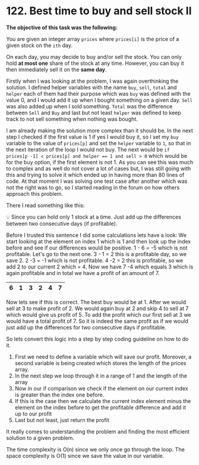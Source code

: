 # 122. Best time to buy and sell stock II

**The objective of this task was the following:** 

You are given an integer array `prices` where `prices[i]` is the price of a given stock on the `ith` day.

On each day, you may decide to buy and/or sell the stock. You can only hold **at most one** share of the stock at any time. However, you can buy it then immediately sell it on the **same day**.

Firstly when I was looking at the problem, I was again overthinking the solution. I defined helper variables with the name `buy`, `sell`, `total` and `helper` each of them had their purpose which was `buy` was defined with the value 0, and I would add it up when I bought something on a given day. `Sell` was also added up when I sold something. `Total` was the difference between `Sell` and `Buy` and last but not least `helper` was defined to keep track to not sell something when nothing was bought. 

I am already making the solution more complex than it should be. In the next step I checked if the first value is 1 if yes I would buy it, so I set my `buy` variable to the value of `prices[p]` and set the `helper` variable to `1`, so that in the next iteration of the loop I would not buy. The next would be `if prices[p -1] < prices[p] and helper == 1 and sell > 0`  which would be for the buy option, if the first element is not 1. As you can see this was much to complex and as well do not cover a lot of cases but, I was still going with this and trying to solve it which ended up in having more than 80 lines of code. At that moment I was solving one test case after another which was not the right was to go, so I started reading in the forum on how others approach this problem. 

There I read something like this: 

<aside>
💡 Since you can hold only 1 stock at a time. Just add up the differences between two consecutive days (if profitable).

</aside>

Before I trusted this sentence I did some calculations lets have a look: We start looking at the element on index 1 which is 1 and then look up the index before and see if our differences would be positive. 1 - 6 = -5 which is not profitable. Let's go to the next one. 3 - 1 = 2 this is a profitable day, so we save 2. 2 -3 = -1 which is not profitable. 4 -2 = 2 this is profitable, so we add 2 to our current 2 which = 4. Now we have 7 -4 which equals 3 which is again profitable and in total we have a profit of an amount of 7. 

| 6 | 1 | 3 | 2 | 4 | 7 |
|---|---|---|---|---|---|

Now lets see if this is correct. The best buy would be at 1. After we would sell at 3 to make profit of 2. We would again buy at 2 and skip 4 to sell at 7 which would give us profit of 5. To add the profit which our first sell at 3 we would have a total profit of 7. So it is indeed the same profit as if we would just add up the differences for two consecutive days if profitable. 

So lets convert this logic into a step by step coding guideline on how to do it.

1. First we need to define a variable which will save our profit. Moreover, a second variable is being created which stores the length of the prices array.
2. In the next step we loop through it in a range of 1 and the length of the array
3. Now in our if comparison we check if the element on our current index is greater than the index one before. 
4. If this is the case then we calculate the current index element minus the element on the index before to get the profitable difference and add it up to our profit
5. Last but not least, just return the profit

It really comes to understanding the problem and finding the most efficient solution to a given problem. 

The time complexity is O(n) since we only once go through the loop.
The space complexity is O(1) since we save the value in our variable.